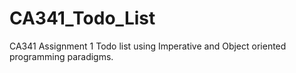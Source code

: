 # CA341_Todo_List
CA341 Assignment 1 Todo list using Imperative and Object oriented programming paradigms.
